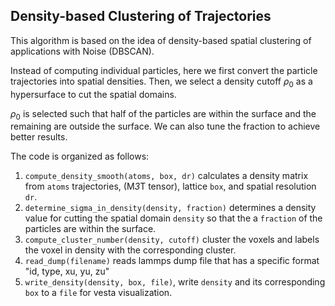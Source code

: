 ## Density-based Clustering of Trajectories

This algorithm is based on the idea of density-based spatial clustering of applications with Noise (DBSCAN).

Instead of computing individual particles, here we first convert the particle trajectories into spatial densities. Then, we select a density cutoff $\rho_0$ as a hypersurface to cut the spatial domains. 

$\rho_0$ is selected such that half of the particles are within the surface and the remaining are outside the surface. We can also tune the fraction to achieve better results.

The code is organized as follows:

1. `compute_density_smooth(atoms, box, dr)` calculates a density matrix from `atoms` trajectories, (M*3*T tensor), lattice `box`, and spatial resolution `dr`.
2. `determine_sigma_in_density(density, fraction)`  determines a density value for cutting the spatial domain `density` so that the a `fraction` of the particles are within the surface. 
3. `compute_cluster_number(density, cutoff)` cluster the voxels and labels the voxel in density with the corresponding cluster.
4. `read_dump(filename)` reads lammps dump file that has a specific format "id, type, xu, yu, zu"
5. `write_density(density, box, file)`, write `density` and its corresponding `box` to a `file` for vesta visualization. 
    
